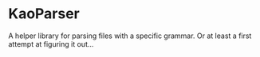 # KaoParser
A helper library for parsing files with a specific grammar. Or at least a first attempt at figuring it out...
